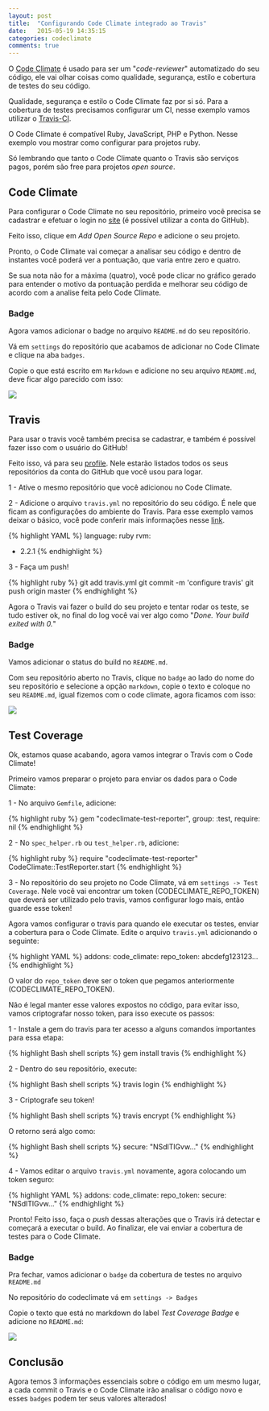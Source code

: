 ```yaml
---
layout: post
title:  "Configurando Code Climate integrado ao Travis"
date:   2015-05-19 14:35:15
categories: codeclimate
comments: true
---
```


O [Code Climate](https://codeclimate.com/) é usado para ser um "*code-reviewer*" automatizado do seu código, ele vai olhar coisas como qualidade, segurança, estilo e cobertura de testes do seu código.

Qualidade, segurança e estilo o Code Climate faz por si só. Para a cobertura de testes precisamos configurar um CI, nesse exemplo vamos utilizar o [Travis-CI](https://travis-ci.org/).

O Code Climate é compatível Ruby, JavaScript, PHP e Python. Nesse exemplo vou mostrar como configurar para projetos ruby.

Só lembrando que tanto o Code Climate quanto o Travis são serviços pagos, porém são free para projetos *open source*.

## Code Climate

Para configurar o Code Climate no seu repositório, primeiro você precisa se cadastrar e efetuar o login no [site](https://codeclimate.com/) (é possível utilizar a conta do GitHub).

Feito isso, clique em *Add Open Source Repo* e adicione o seu projeto.

Pronto, o Code Climate vai começar a analisar seu código e dentro de instantes você poderá ver a pontuação, que varia entre zero e quatro.

Se sua nota não for a máxima (quatro), você pode clicar no gráfico gerado para entender o motivo da pontuação perdida e melhorar seu código de acordo com a analise feita pelo Code Climate.

### Badge

Agora vamos adicionar o badge no arquivo `README.md` do seu repositório.

Vá em `settings` do repositório que acabamos de adicionar no Code Climate e clique na aba `badges`.

Copie o que está escrito em `Markdown` e adicione no seu arquivo `README.md`, deve ficar algo parecido com isso:

![]({{site.url}}/assets/images/2015-04-17-codeclimate/code-climate-badge.png)

## Travis

Para usar o travis você também precisa se cadastrar, e também é possível fazer isso com o usuário do GitHub!

Feito isso, vá para seu [profile](https://travis-ci.org/profile/). Nele estarão listados todos os seus repositórios da conta do GitHub que você usou para logar.

1 - Ative o mesmo repositório que você adicionou no Code Climate.

2 - Adicione o arquivo `travis.yml` no repositório do seu código. É nele que ficam as configurações do ambiente do Travis. Para esse exemplo vamos deixar o básico, você pode conferir mais informações nesse [link](http://docs.travis-ci.com/user/getting-started/).

{% highlight YAML %}
language: ruby
rvm:
  - 2.2.1
{% endhighlight %}

3 - Faça um push!

{% highlight ruby %}
git add travis.yml
git commit -m 'configure travis'
git push origin master
{% endhighlight %}

Agora o Travis vai fazer o build do seu projeto e tentar rodar os teste, se tudo estiver ok, no final do log você vai ver algo como "*Done. Your build exited with 0.*"

### Badge

Vamos adicionar o status do build no `README.md`.

Com seu repositório aberto no Travis, clique no `badge` ao lado do nome do seu repositório e selecione a opção `markdown`, copie o texto e coloque no seu `README.md`, igual fizemos com o code climate, agora ficamos com isso:

![]({{site.url}}/assets/images/2015-04-17-codeclimate/build-passing-badge.png)

## Test Coverage

Ok, estamos quase acabando, agora vamos integrar o Travis com o Code Climate!

Primeiro vamos preparar o projeto para enviar os dados para o Code Climate:

1 - No arquivo `Gemfile`, adicione:

{% highlight ruby %}
gem "codeclimate-test-reporter", group: :test, require: nil
{% endhighlight %}

2 - No `spec_helper.rb` ou `test_helper.rb`, adicione:

{% highlight ruby %}
require "codeclimate-test-reporter"
CodeClimate::TestReporter.start
{% endhighlight %}

3 - No repositório do seu projeto no Code Climate, vá em `settings -> Test Coverage`. Nele você vai encontrar um token (CODECLIMATE_REPO_TOKEN) que deverá ser utilizado pelo travis, vamos configurar logo mais, então guarde esse token!

Agora vamos configurar o travis para quando ele executar os testes, enviar a cobertura para o Code Climate. Edite o arquivo `travis.yml` adicionando o seguinte:

{% highlight YAML %}
addons:
  code_climate:
    repo_token: abcdefg123123...
{% endhighlight %}

O valor do `repo_token` deve ser o token que pegamos anteriormente (CODECLIMATE_REPO_TOKEN).

Não é legal manter esse valores expostos no código, para evitar isso, vamos criptografar nosso token, para isso execute os passos:

1 - Instale a gem do travis para ter acesso a alguns comandos importantes para essa etapa:

{% highlight Bash shell scripts %}
gem install travis
{% endhighlight %}

2 - Dentro do seu repositório, execute:

{% highlight Bash shell scripts %}
travis login
{% endhighlight %}

3 - Criptografe seu token!

{% highlight Bash shell scripts %}
travis encrypt <TOKEN>
{% endhighlight %}

O retorno será algo como:

{% highlight Bash shell scripts %}
secure: "NSdlTlGvw..."
{% endhighlight %}

4 - Vamos editar o arquivo `travis.yml` novamente, agora colocando um token seguro:

{% highlight YAML %}
addons:
  code_climate:
    repo_token:
      secure: "NSdlTlGvw..."
{% endhighlight %}

Pronto! Feito isso, faça o *push* dessas alterações que o Travis irá detectar e começará a executar o build. Ao finalizar, ele vai enviar a cobertura de testes para o Code Climate.

### Badge

Pra fechar, vamos adicionar o `badge` da cobertura de testes no arquivo `README.md`

No repositório do codeclimate vá em `settings -> Badges`

Copie o texto que está no markdown do label *Test Coverage Badge* e adicione no `README.md`:

![]({{site.url}}/assets/images/2015-04-17-codeclimate/coverage-badge.png)

## Conclusão

Agora temos 3 informações essenciais sobre o código em um mesmo lugar, a cada commit o Travis e o Code Climate irão analisar o código novo e esses `badges` podem ter seus valores alterados!
